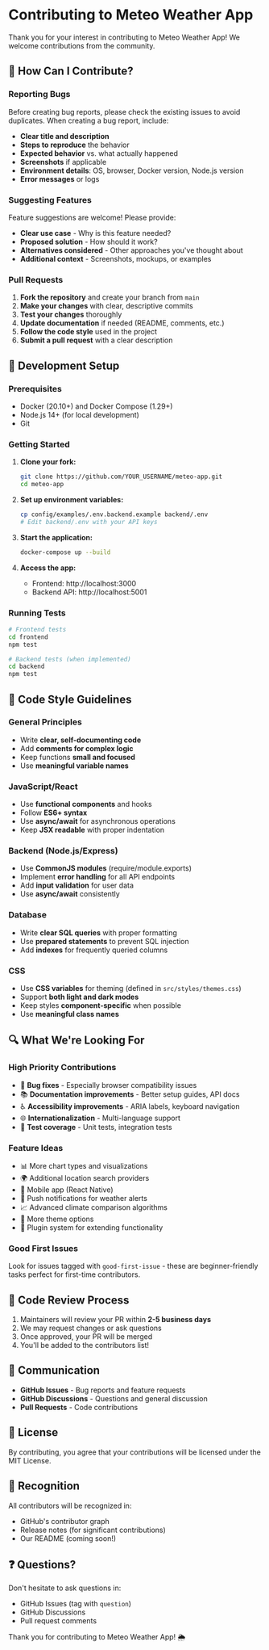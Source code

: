# Contributing to Meteo Weather App

Thank you for your interest in contributing to Meteo Weather App! We welcome contributions from the community.

## 🌟 How Can I Contribute?

### Reporting Bugs

Before creating bug reports, please check the existing issues to avoid duplicates. When creating a bug report, include:

- **Clear title and description**
- **Steps to reproduce** the behavior
- **Expected behavior** vs. what actually happened
- **Screenshots** if applicable
- **Environment details**: OS, browser, Docker version, Node.js version
- **Error messages** or logs

### Suggesting Features

Feature suggestions are welcome! Please provide:

- **Clear use case** - Why is this feature needed?
- **Proposed solution** - How should it work?
- **Alternatives considered** - Other approaches you've thought about
- **Additional context** - Screenshots, mockups, or examples

### Pull Requests

1. **Fork the repository** and create your branch from `main`
2. **Make your changes** with clear, descriptive commits
3. **Test your changes** thoroughly
4. **Update documentation** if needed (README, comments, etc.)
5. **Follow the code style** used in the project
6. **Submit a pull request** with a clear description

## 🚀 Development Setup

### Prerequisites
- Docker (20.10+) and Docker Compose (1.29+)
- Node.js 14+ (for local development)
- Git

### Getting Started

1. **Clone your fork:**
   ```bash
   git clone https://github.com/YOUR_USERNAME/meteo-app.git
   cd meteo-app
   ```

2. **Set up environment variables:**
   ```bash
   cp config/examples/.env.backend.example backend/.env
   # Edit backend/.env with your API keys
   ```

3. **Start the application:**
   ```bash
   docker-compose up --build
   ```

4. **Access the app:**
   - Frontend: http://localhost:3000
   - Backend API: http://localhost:5001

### Running Tests

```bash
# Frontend tests
cd frontend
npm test

# Backend tests (when implemented)
cd backend
npm test
```

## 📝 Code Style Guidelines

### General Principles
- Write **clear, self-documenting code**
- Add **comments for complex logic**
- Keep functions **small and focused**
- Use **meaningful variable names**

### JavaScript/React
- Use **functional components** and hooks
- Follow **ES6+ syntax**
- Use **async/await** for asynchronous operations
- Keep **JSX readable** with proper indentation

### Backend (Node.js/Express)
- Use **CommonJS modules** (require/module.exports)
- Implement **error handling** for all API endpoints
- Add **input validation** for user data
- Use **async/await** consistently

### Database
- Write **clear SQL queries** with proper formatting
- Use **prepared statements** to prevent SQL injection
- Add **indexes** for frequently queried columns

### CSS
- Use **CSS variables** for theming (defined in `src/styles/themes.css`)
- Support **both light and dark modes**
- Keep styles **component-specific** when possible
- Use **meaningful class names**

## 🔍 What We're Looking For

### High Priority Contributions
- 🐛 **Bug fixes** - Especially browser compatibility issues
- 📚 **Documentation improvements** - Better setup guides, API docs
- ♿ **Accessibility improvements** - ARIA labels, keyboard navigation
- 🌐 **Internationalization** - Multi-language support
- 🧪 **Test coverage** - Unit tests, integration tests

### Feature Ideas
- 📊 More chart types and visualizations
- 🌍 Additional location search providers
- 📱 Mobile app (React Native)
- 🔔 Push notifications for weather alerts
- 📈 Advanced climate comparison algorithms
- 🎨 More theme options
- 🔌 Plugin system for extending functionality

### Good First Issues
Look for issues tagged with `good-first-issue` - these are beginner-friendly tasks perfect for first-time contributors.

## 🤝 Code Review Process

1. Maintainers will review your PR within **2-5 business days**
2. We may request changes or ask questions
3. Once approved, your PR will be merged
4. You'll be added to the contributors list!

## 💬 Communication

- **GitHub Issues** - Bug reports and feature requests
- **GitHub Discussions** - Questions and general discussion
- **Pull Requests** - Code contributions

## 📜 License

By contributing, you agree that your contributions will be licensed under the MIT License.

## 🙏 Recognition

All contributors will be recognized in:
- GitHub's contributor graph
- Release notes (for significant contributions)
- Our README (coming soon!)

## ❓ Questions?

Don't hesitate to ask questions in:
- GitHub Issues (tag with `question`)
- GitHub Discussions
- Pull request comments

Thank you for contributing to Meteo Weather App! 🌦️
